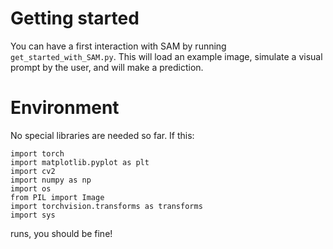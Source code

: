 # Getting started
You can have a first interaction with SAM by running `get_started_with_SAM.py`. This will load an example image, simulate a visual prompt by the user, and will make a prediction.

# Environment
No special libraries are needed so far.
If this:
```
import torch
import matplotlib.pyplot as plt
import cv2
import numpy as np
import os
from PIL import Image
import torchvision.transforms as transforms
import sys
```
runs, you should be fine!